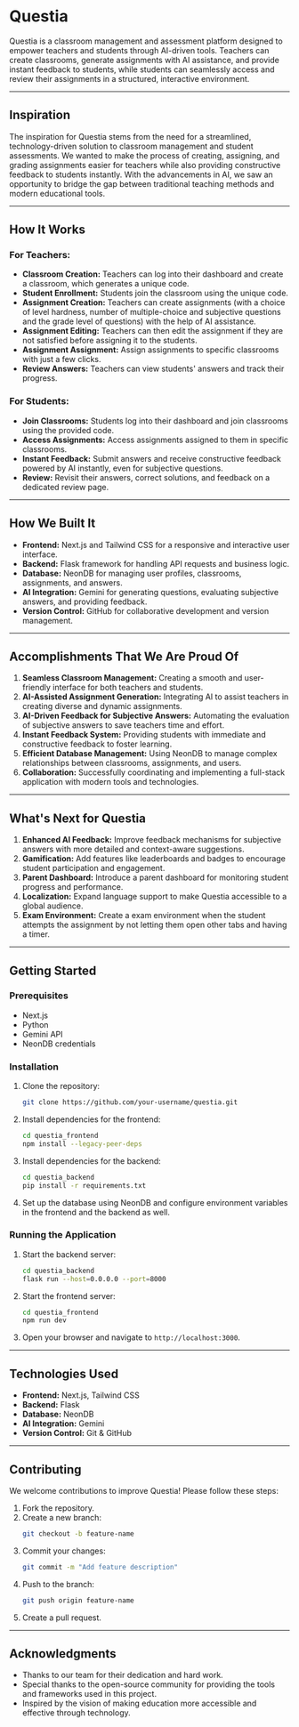 # Questia

Questia is a classroom management and assessment platform designed to empower teachers and students through AI-driven tools. Teachers can create classrooms, generate assignments with AI assistance, and provide instant feedback to students, while students can seamlessly access and review their assignments in a structured, interactive environment.

---

## Inspiration

The inspiration for Questia stems from the need for a streamlined, technology-driven solution to classroom management and student assessments. We wanted to make the process of creating, assigning, and grading assignments easier for teachers while also providing constructive feedback to students instantly. With the advancements in AI, we saw an opportunity to bridge the gap between traditional teaching methods and modern educational tools.

---

## How It Works

### For Teachers:
- **Classroom Creation:** Teachers can log into their dashboard and create a classroom, which generates a unique code.
- **Student Enrollment:** Students join the classroom using the unique code.
- **Assignment Creation:** Teachers can create assignments (with a choice of level hardness, number of multiple-choice and subjective questions and the grade level of questions) with the help of AI assistance.
- **Assignment Editing:** Teachers can then edit the assignment if they are not satisfied before assigning it to the students.
- **Assignment Assignment:** Assign assignments to specific classrooms with just a few clicks.
- **Review Answers:** Teachers can view students' answers and track their progress.

### For Students:
- **Join Classrooms:** Students log into their dashboard and join classrooms using the provided code.
- **Access Assignments:** Access assignments assigned to them in specific classrooms.
- **Instant Feedback:** Submit answers and receive constructive feedback powered by AI instantly, even for subjective questions.
- **Review:** Revisit their answers, correct solutions, and feedback on a dedicated review page.

---

## How We Built It

- **Frontend:** Next.js and Tailwind CSS for a responsive and interactive user interface.
- **Backend:** Flask framework for handling API requests and business logic.
- **Database:** NeonDB for managing user profiles, classrooms, assignments, and answers.
- **AI Integration:** Gemini for generating questions, evaluating subjective answers, and providing feedback.
- **Version Control:** GitHub for collaborative development and version management.

---

## Accomplishments That We Are Proud Of

1. **Seamless Classroom Management:** Creating a smooth and user-friendly interface for both teachers and students.
2. **AI-Assisted Assignment Generation:** Integrating AI to assist teachers in creating diverse and dynamic assignments.
3. **AI-Driven Feedback for Subjective Answers:** Automating the evaluation of subjective answers to save teachers time and effort.
4. **Instant Feedback System:** Providing students with immediate and constructive feedback to foster learning.
5. **Efficient Database Management:** Using NeonDB to manage complex relationships between classrooms, assignments, and users.
6. **Collaboration:** Successfully coordinating and implementing a full-stack application with modern tools and technologies.

---

## What's Next for Questia

1. **Enhanced AI Feedback:** Improve feedback mechanisms for subjective answers with more detailed and context-aware suggestions.
2. **Gamification:** Add features like leaderboards and badges to encourage student participation and engagement.
3. **Parent Dashboard:** Introduce a parent dashboard for monitoring student progress and performance.
4. **Localization:** Expand language support to make Questia accessible to a global audience.
5. **Exam Environment:** Create a exam environment when the student attempts the assignment by not letting them open other tabs and having a timer.

---

## Getting Started

### Prerequisites
- Next.js
- Python
- Gemini API
- NeonDB credentials

### Installation
1. Clone the repository:
   ```bash
   git clone https://github.com/your-username/questia.git
   ```
2. Install dependencies for the frontend:
   ```bash
   cd questia_frontend
   npm install --legacy-peer-deps
   ```
3. Install dependencies for the backend:
   ```bash
   cd questia_backend
   pip install -r requirements.txt
   ```
4. Set up the database using NeonDB and configure environment variables in the frontend and the backend as well.

### Running the Application
1. Start the backend server:
   ```bash
   cd questia_backend
   flask run --host=0.0.0.0 --port=8000
   ```
2. Start the frontend server:
   ```bash
   cd questia_frontend
   npm run dev
   ```
3. Open your browser and navigate to `http://localhost:3000`.

---

## Technologies Used

- **Frontend:** Next.js, Tailwind CSS
- **Backend:** Flask
- **Database:** NeonDB
- **AI Integration:** Gemini
- **Version Control:** Git & GitHub

---

## Contributing

We welcome contributions to improve Questia! Please follow these steps:
1. Fork the repository.
2. Create a new branch:
   ```bash
   git checkout -b feature-name
   ```
3. Commit your changes:
   ```bash
   git commit -m "Add feature description"
   ```
4. Push to the branch:
   ```bash
   git push origin feature-name
   ```
5. Create a pull request.

---

## Acknowledgments

- Thanks to our team for their dedication and hard work.
- Special thanks to the open-source community for providing the tools and frameworks used in this project.
- Inspired by the vision of making education more accessible and effective through technology.

